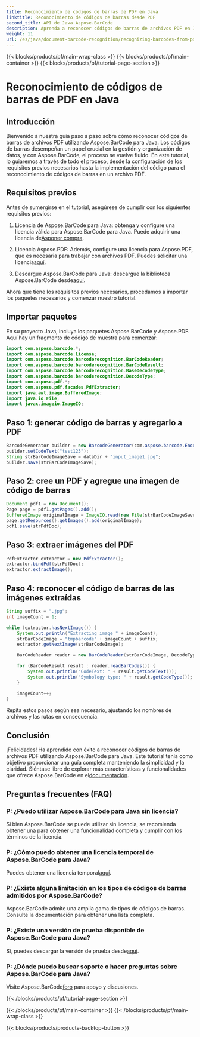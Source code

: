 ```yaml
---
title: Reconocimiento de códigos de barras de PDF en Java
linktitle: Reconocimiento de códigos de barras desde PDF
second_title: API de Java Aspose.BarCode
description: Aprenda a reconocer códigos de barras de archivos PDF en Java usando Aspose.BarCode. Guía paso a paso con ejemplos de código. ¡Aumente la eficiencia de su gestión de datos!
weight: 11
url: /es/java/document-barcode-recognition/recognizing-barcodes-from-pdf/
---
```


{{< blocks/products/pf/main-wrap-class >}}
{{< blocks/products/pf/main-container >}}
{{< blocks/products/pf/tutorial-page-section >}}

# Reconocimiento de códigos de barras de PDF en Java


## Introducción

Bienvenido a nuestra guía paso a paso sobre cómo reconocer códigos de barras de archivos PDF utilizando Aspose.BarCode para Java. Los códigos de barras desempeñan un papel crucial en la gestión y organización de datos, y con Aspose.BarCode, el proceso se vuelve fluido. En este tutorial, lo guiaremos a través de todo el proceso, desde la configuración de los requisitos previos necesarios hasta la implementación del código para el reconocimiento de códigos de barras en un archivo PDF.

## Requisitos previos

Antes de sumergirse en el tutorial, asegúrese de cumplir con los siguientes requisitos previos:

1.  Licencia de Aspose.BarCode para Java: obtenga y configure una licencia válida para Aspose.BarCode para Java. Puede adquirir una licencia de[Asponer compra](https://purchase.aspose.com/buy).

2.  Licencia Aspose.PDF: Además, configure una licencia para Aspose.PDF, que es necesaria para trabajar con archivos PDF. Puedes solicitar una licencia[aquí](https://purchase.aspose.com/temporary-license/).

3.  Descargue Aspose.BarCode para Java: descargue la biblioteca Aspose.BarCode desde[aquí](https://releases.aspose.com/barcode/java/).

Ahora que tiene los requisitos previos necesarios, procedamos a importar los paquetes necesarios y comenzar nuestro tutorial.

## Importar paquetes

En su proyecto Java, incluya los paquetes Aspose.BarCode y Aspose.PDF. Aquí hay un fragmento de código de muestra para comenzar:

```java
import com.aspose.barcode.*;
import com.aspose.barcode.License;
import com.aspose.barcode.barcoderecognition.BarCodeReader;
import com.aspose.barcode.barcoderecognition.BarCodeResult;
import com.aspose.barcode.barcoderecognition.BaseDecodeType;
import com.aspose.barcode.barcoderecognition.DecodeType;
import com.aspose.pdf.*;
import com.aspose.pdf.facades.PdfExtractor;
import java.awt.image.BufferedImage;
import java.io.File;
import javax.imageio.ImageIO;
```

## Paso 1: generar código de barras y agregarlo a PDF

```java
BarcodeGenerator builder = new BarcodeGenerator(com.aspose.barcode.EncodeTypes.CODE_39_STANDARD);
builder.setCodeText("test123");
String strBarCodeImageSave = dataDir + "input_image1.jpg";
builder.save(strBarCodeImageSave);
```

## Paso 2: cree un PDF y agregue una imagen de código de barras

```java
Document pdf1 = new Document();
Page page = pdf1.getPages().add();
BufferedImage originalImage = ImageIO.read(new File(strBarCodeImageSave));
page.getResources().getImages().add(originalImage);
pdf1.save(strPdfDoc);
```

## Paso 3: extraer imágenes del PDF

```java
PdfExtractor extractor = new PdfExtractor();
extractor.bindPdf(strPdfDoc);
extractor.extractImage();
```

## Paso 4: reconocer el código de barras de las imágenes extraídas

```java
String suffix = ".jpg";
int imageCount = 1;

while (extractor.hasNextImage()) {
    System.out.println("Extracting image " + imageCount);
    strBarCodeImage = "tmpbarcode" + imageCount + suffix;
    extractor.getNextImage(strBarCodeImage);

    BarCodeReader reader = new BarCodeReader(strBarCodeImage, DecodeType.CODE_39_EXTENDED);

    for (BarCodeResult result : reader.readBarCodes()) {
        System.out.println("CodeText: " + result.getCodeText());
        System.out.println("Symbology type: " + result.getCodeType());
    }

    imageCount++;
}
```

Repita estos pasos según sea necesario, ajustando los nombres de archivos y las rutas en consecuencia.

## Conclusión

 ¡Felicidades! Ha aprendido con éxito a reconocer códigos de barras de archivos PDF utilizando Aspose.BarCode para Java. Este tutorial tenía como objetivo proporcionar una guía completa manteniendo la simplicidad y la claridad. Siéntase libre de explorar más características y funcionalidades que ofrece Aspose.BarCode en el[documentación](https://reference.aspose.com/barcode/java/).

## Preguntas frecuentes (FAQ)

### P: ¿Puedo utilizar Aspose.BarCode para Java sin licencia?
Si bien Aspose.BarCode se puede utilizar sin licencia, se recomienda obtener una para obtener una funcionalidad completa y cumplir con los términos de la licencia.

### P: ¿Cómo puedo obtener una licencia temporal de Aspose.BarCode para Java?
 Puedes obtener una licencia temporal[aquí](https://purchase.aspose.com/temporary-license/).

### P: ¿Existe alguna limitación en los tipos de códigos de barras admitidos por Aspose.BarCode?
Aspose.BarCode admite una amplia gama de tipos de códigos de barras. Consulte la documentación para obtener una lista completa.

### P: ¿Existe una versión de prueba disponible de Aspose.BarCode para Java?
 Sí, puedes descargar la versión de prueba desde[aquí](https://releases.aspose.com/).

### P: ¿Dónde puedo buscar soporte o hacer preguntas sobre Aspose.BarCode para Java?
 Visite Aspose.BarCode[foro](https://forum.aspose.com/c/barcode/13) para apoyo y discusiones.

{{< /blocks/products/pf/tutorial-page-section >}}

{{< /blocks/products/pf/main-container >}}
{{< /blocks/products/pf/main-wrap-class >}}

{{< blocks/products/products-backtop-button >}}
